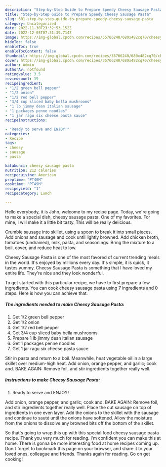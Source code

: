 ```yaml
---
description: "Step-by-Step Guide to Prepare Speedy Cheesy Sausage Pasta"
title: "Step-by-Step Guide to Prepare Speedy Cheesy Sausage Pasta"
slug: 601-step-by-step-guide-to-prepare-speedy-cheesy-sausage-pasta
category: Uncategorized
date: 2022-11-30T23:32:53.152Z
date: 2022-12-05T07:31:39.714Z
image: https://img-global.cpcdn.com/recipes/35706240/680x482cq70/cheesy-sausage-pasta-recipe-main-photo.jpg
hideToc: false
enableToc: true
enableTocContent: false
thumbnail: https://img-global.cpcdn.com/recipes/35706240/680x482cq70/cheesy-sausage-pasta-recipe-main-photo.jpg
cover: https://img-global.cpcdn.com/recipes/35706240/680x482cq70/cheesy-sausage-pasta-recipe-main-photo.jpg
author: Admin
authorAv: notfound
ratingvalue: 3.5
reviewcount: 19
recipeingredient:
- "1/2 green bell pepper"
- "1/2 onion"
- "1/2 red bell pepper"
- "3/4 cup sliced baby bella mushrooms"
- "1 lb jimmy dean italian sausage"
- "1 packages penne noodles"
- "1 jar ragu six cheese pasta sauce"
recipeinstructions:

- "Ready to serve and ENJOY!"
categories:
- Recipe
tags:
- cheesy
- sausage
- pasta

katakunci: cheesy sausage pasta 
nutrition: 212 calories
recipecuisine: American
preptime: "PT40M"
cooktime: "PT49M"
recipeyield: "1"
recipecategory: Lunch

---
```



Hello everybody, it is John, welcome to my recipe page. Today, we're going to make a special dish, cheesy sausage pasta. One of my favorites. For mine, I will make it a little bit tasty. This will be really delicious.

Crumble sausage into skillet, using a spoon to break it into small pieces. Add onions and sausage and cook until lightly browned. Add chicken broth, tomatoes (undrained), milk, pasta, and seasonings. Bring the mixture to a boil, cover, and reduce heat to low.

Cheesy Sausage Pasta is one of the most favored of current trending meals in the world. It's enjoyed by millions every day. It's simple, it is quick, it tastes yummy. Cheesy Sausage Pasta is something that I have loved my entire life. They're nice and they look wonderful.


To get started with this particular recipe, we have to first prepare a few ingredients. You can cook cheesy sausage pasta using 7 ingredients and 0 steps. Here is how you can achieve that.

<!--inarticleads1-->

##### The ingredients needed to make Cheesy Sausage Pasta:

1. Get 1/2 green bell pepper
1. Get 1/2 onion
1. Get 1/2 red bell pepper
1. Get 3/4 cup sliced baby bella mushrooms
1. Prepare 1 lb jimmy dean italian sausage
1. Get 1 packages penne noodles
1. Get 1 jar ragu six cheese pasta sauce


Stir in pasta and return to a boil. Meanwhile, heat vegetable oil in a large skillet over medium-high heat. Add onion, orange pepper, and garlic; cook and. BAKE AGAIN: Remove foil, and stir ingredients together really well. 

<!--inarticleads2-->

##### Instructions to make Cheesy Sausage Pasta:


1. Ready to serve and ENJOY!

Add onion, orange pepper, and garlic; cook and. BAKE AGAIN: Remove foil, and stir ingredients together really well. Place the cut sausage on top of ingredients in one even layer. Add the onions to the skillet with the sausage and continue to sauté until the onions have softened. Allow the moisture from the onions to dissolve any browned bits off the bottom of the skillet. 

So that's going to wrap this up with this special food cheesy sausage pasta recipe. Thank you very much for reading. I'm confident you can make this at home. There is gonna be more interesting food at home recipes coming up. Don't forget to bookmark this page on your browser, and share it to your loved ones, colleague and friends. Thanks again for reading. Go on get cooking!
